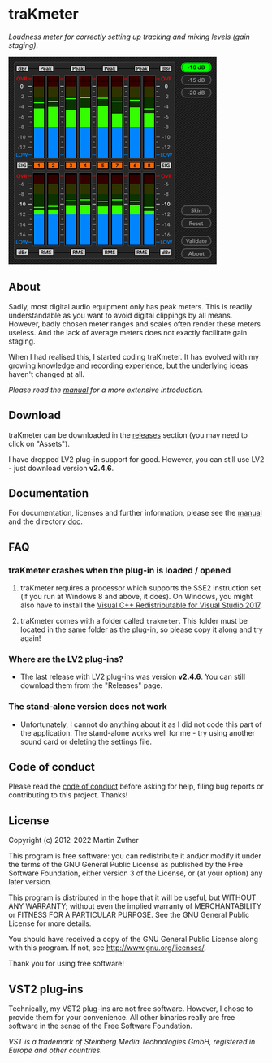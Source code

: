 # traKmeter

*Loudness meter for correctly setting up tracking and mixing levels
(gain staging).*

![Screenshot](./doc/include/images/trakmeter.png)

## About

Sadly, most digital audio equipment only has peak meters.  This is
readily understandable as you want to avoid digital clippings by all
means.  However, badly chosen meter ranges and scales often render
these meters useless.  And the lack of average meters does not exactly
facilitate gain staging.

When I had realised this, I started coding traKmeter.  It has evolved
with my growing knowledge and recording experience, but the underlying
ideas haven't changed at all.

*Please read the [manual][] for a more extensive introduction.*

## Download

traKmeter can be downloaded in the [releases][] section (you may need
to click on "Assets").

I have dropped LV2 plug-in support for good.  However, you can still
use LV2 - just download version **v2.4.6**.

## Documentation

For documentation, licenses and further information, please see the
[manual][] and the directory [doc][].

## FAQ

### traKmeter crashes when the plug-in is loaded / opened

1. traKmeter requires a processor which supports the SSE2 instruction
   set (if you run at Windows 8 and above, it does).  On Windows, you
   might also have to install the [Visual C++ Redistributable for
   Visual Studio 2017][VC++ Redist].

2. traKmeter comes with a folder called `trakmeter`.  This folder must be
   located in the same folder as the plug-in, so please copy it along
   and try again!

### Where are the LV2 plug-ins?

- The last release with LV2 plug-ins was version **v2.4.6**.  You can
  still download them from the "Releases" page.

### The stand-alone version does not work

- Unfortunately, I cannot do anything about it as I did not code this
  part of the application.  The stand-alone works well for me - try
  using another sound card or deleting the settings file.

## Code of conduct

Please read the [code of conduct][COC] before asking for help, filing
bug reports or contributing to this project.  Thanks!

## License

Copyright (c) 2012-2022 Martin Zuther

This program is free software: you can redistribute it and/or modify
it under the terms of the GNU General Public License as published by
the Free Software Foundation, either version 3 of the License, or
(at your option) any later version.

This program is distributed in the hope that it will be useful,
but WITHOUT ANY WARRANTY; without even the implied warranty of
MERCHANTABILITY or FITNESS FOR A PARTICULAR PURPOSE.  See the
GNU General Public License for more details.

You should have received a copy of the GNU General Public License
along with this program.  If not, see <http://www.gnu.org/licenses/>.

Thank you for using free software!

## VST2 plug-ins

Technically, my VST2 plug-ins are not free software.  However, I
chose to provide them for your convenience.  All other binaries really
are free software in the sense of the Free Software Foundation.

*VST is a trademark of Steinberg Media Technologies GmbH, registered
in Europe and other countries.*


[COC]:            https://github.com/mzuther/traKmeter/tree/master/CODE_OF_CONDUCT.markdown
[doc]:            https://github.com/mzuther/traKmeter/tree/master/doc/
[manual]:         https://github.com/mzuther/traKmeter/raw/master/doc/trakmeter.pdf
[releases]:       https://github.com/mzuther/traKmeter/releases

[VC++ Redist]:    https://www.visualstudio.com/downloads/
